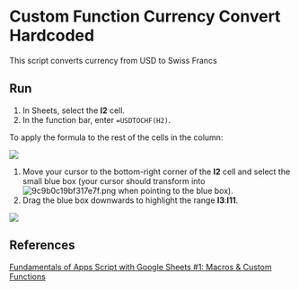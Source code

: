 # Custom Function Currency Convert Hardcoded

This script converts currency from USD to Swiss Francs

## Run

1.  In Sheets, select the **I2** cell.
2.  In the function bar, enter `=USDTOCHF(H2)`.

To apply the formula to the rest of the cells in the column:

![](https://developers.google.com/codelabs/apps-script-fundamentals-1/img/fc1421cb1c456e52.gif)

1.  Move your cursor to the bottom-right corner of the **I2** cell and select the small blue box (your cursor should transform into ![9c9b0c19bf317e7f.png](https://developers.google.com/codelabs/apps-script-fundamentals-1/img/9c9b0c19bf317e7f.png) when pointing to the blue box).
2.  Drag the blue box downwards to highlight the range **I3**:**I11**.

![](https://developers.google.com/codelabs/apps-script-fundamentals-1/img/3cf46560d6cea0de.gif)

## References

[Fundamentals of Apps Script with Google Sheets #1: Macros & Custom Functions](https://developers.google.com/codelabs/apps-script-fundamentals-1#4)